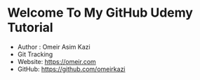 # Welcome To My GitHub Udemy Tutorial 
- Author : Omeir Asim Kazi
- Git Tracking
- Website: https://omeir.com
- GitHub: https://github.com/omeirkazi
